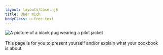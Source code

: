 ```yaml
---
layout: layouts/base.njk
title: Über mich
bodyClass: u-free-text
---
```

![A picture of a black pug wearing a pilot jacket](/img/about.jpg)
\
\
This page is for you to present yourself and/or explain what your cookbook is about.